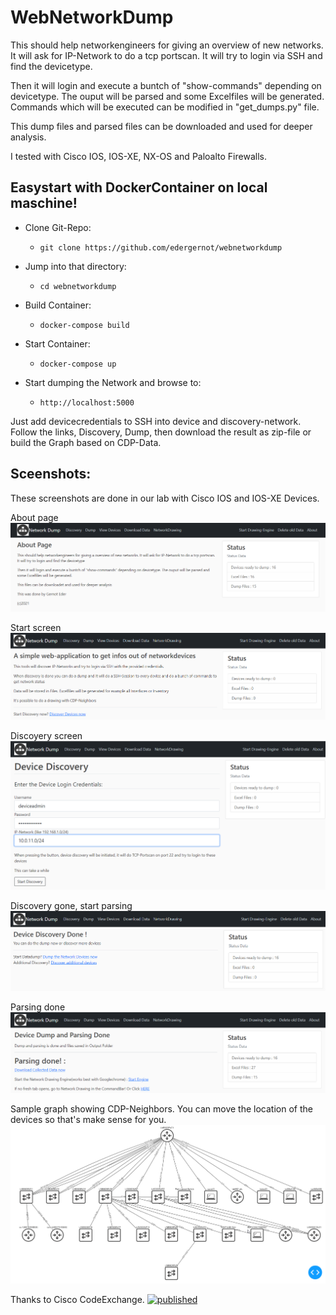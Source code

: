 # WebNetworkDump
This should help networkengineers for giving an overview of new networks. It will ask for IP-Network to do a tcp portscan. It will try to login via SSH and find the devicetype.

Then it will login and execute a buntch of "show-commands" depending on devicetype. The ouput will be parsed and some Excelfiles will be generated. Commands which will be executed can be modified in "get_dumps.py" file. 

This dump files and parsed files can be downloaded and used for deeper analysis.

I tested with Cisco IOS, IOS-XE, NX-OS and Paloalto Firewalls.
## Easystart with DockerContainer on local maschine!

- Clone Git-Repo:
  - ```git clone https://github.com/edergernot/webnetworkdump```

- Jump into that directory:
  - ```cd webnetworkdump```
- Build Container:
  - ```docker-compose build```

- Start Container:
  - ```docker-compose up```

- Start dumping the Network and browse to:
  - ```http://localhost:5000```

Just add devicecredentials to SSH into device and discovery-network.
Follow the links, Discovery, Dump, then download the result as zip-file or build the Graph based on CDP-Data.

## Sceenshots:
These screenshots are done in our lab with Cisco IOS and IOS-XE Devices.


About page
![About](images/About.png)

Start screen
![Startscreen](images/StartScreen.png)

Discoyery screen
![Discover](images/Device%20Discovery.png)

Discovery gone, start parsing
![DiscoverDone](images/DiscoveryDone.png)

Parsing done
![ParseDone](images/parsing_done.png)

Sample graph showing CDP-Neighbors.
You can move the location of the devices so that's make sense for you. 
![Graph](images/CDPneighbors.png)

Thanks to Cisco CodeExchange.
[![published](https://static.production.devnetcloud.com/codeexchange/assets/images/devnet-published.svg)](https://developer.cisco.com/codeexchange/github/repo/edergernot/webnetworkdump)
